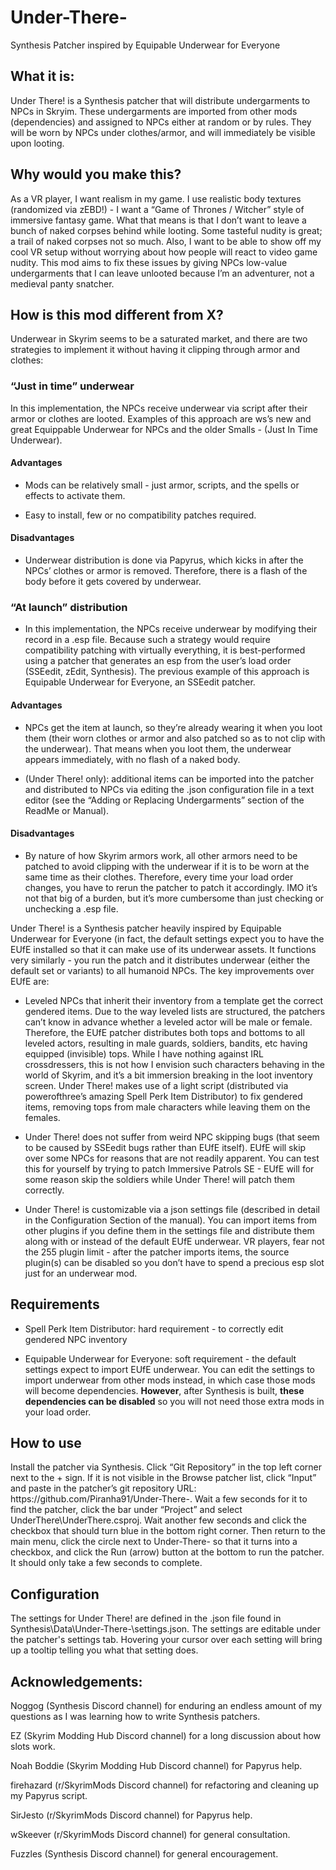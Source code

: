 # Under-There-
Synthesis Patcher inspired by Equipable Underwear for Everyone

<h2>What it is:</h2>
Under There! is a Synthesis patcher that will distribute undergarments to NPCs in Skryim. These undergarments are imported from other mods (dependencies) and assigned to NPCs either at random or by rules. They will be worn by NPCs under clothes/armor, and will immediately be visible upon looting. 

<h2>Why would you make this?</h2>
As a VR player, I want realism in my game. I use realistic body textures (randomized via zEBD!) - I want a “Game of Thrones / Witcher” style of immersive fantasy game. What that means is that I don’t want to leave a bunch of naked corpses behind while looting. Some tasteful nudity is great; a trail of naked corpses not so much. Also, I want to be able to show off my cool VR setup without worrying about how people will react to video game nudity. This mod aims to fix these issues by giving NPCs low-value undergarments that I can leave unlooted because I’m an adventurer, not a medieval panty snatcher. 

<h2>How is this mod different from X?</h2>
Underwear in Skyrim seems to be a saturated market, and there are two strategies to implement it without having it clipping through armor and clothes:

<h3>“Just in time” underwear</h3>
In this implementation, the NPCs receive underwear via script after their armor or clothes are looted. Examples of this approach are ws’s new and great Equippable Underwear for NPCs and the older Smalls - (Just In Time Underwear). 

<h4>Advantages</h4>

- Mods can be relatively small - just armor, scripts, and the spells or effects to activate them.

- Easy to install, few or no compatibility patches required.

<h4>Disadvantages</h4>

- Underwear distribution is done via Papyrus, which kicks in after the NPCs’ clothes or armor is removed. Therefore, there is a flash of the body before it gets covered by underwear. 

<h3>“At launch” distribution</h3>

- In this implementation, the NPCs receive underwear by modifying their record in a .esp file. Because such a strategy would require compatibility patching with virtually everything, it is best-performed using a patcher that generates an esp from the user’s load order (SSEedit, zEdit, Synthesis). The previous example of this approach is Equipable Underwear for Everyone, an SSEedit patcher. 

<h4>Advantages</h4>

- NPCs get the item at launch, so they’re already wearing it when you loot them (their worn clothes or armor and also patched so as to not clip with the underwear). That means when you loot them, the underwear appears immediately, with no flash of a naked body.

- (Under There! only): additional items can be imported into the patcher and distributed to NPCs via editing the .json configuration file in a text editor (see the “Adding or Replacing Undergarments” section of the ReadMe or Manual). 

<h4>Disadvantages</h4>

- By nature of how Skyrim armors work, all other armors need to be patched to avoid clipping with the underwear if it is to be worn at the same time as their clothes. Therefore, every time your load order changes, you have to rerun the patcher to patch it accordingly. IMO it’s not that big of a burden, but it’s more cumbersome than just checking or unchecking a .esp file. 

Under There! is a Synthesis patcher heavily inspired by Equipable Underwear for Everyone (in fact, the default settings expect you to have the EUfE installed so that it can make use of its underwear assets. It functions very similarly - you run the patch and it distributes underwear (either the default set or variants) to all humanoid NPCs. The key improvements over EUfE are:

- Leveled NPCs that inherit their inventory from a template get the correct gendered items. Due to the way leveled lists are structured, the patchers can’t know in advance whether a leveled actor will be male or female. Therefore, the EUfE patcher distributes both tops and bottoms to all leveled actors, resulting in male guards, soldiers, bandits, etc having equipped (invisible) tops. While I have nothing against IRL crossdressers, this is not how I envision such characters behaving in the world of Skyrim, and it’s a bit immersion breaking in the loot inventory screen. Under There! makes use of a light script (distributed via powerofthree’s amazing Spell Perk Item Distributor) to fix gendered items, removing tops from male characters while leaving them on the females.

- Under There! does not suffer from weird NPC skipping bugs (that seem to be caused by SSEedit bugs rather than EUfE itself). EUfE will skip over some NPCs for reasons that are not readily apparent. You can test this for yourself by trying to patch Immersive Patrols SE - EUfE will for some reason skip the soldiers while Under There! will patch them correctly.

- Under There! is customizable via a json settings file (described in detail in the Configuration Section of the manual). You can import items from other plugins if you define them in the settings file and distribute them along with or instead of the default EUfE underwear. VR players, fear not the 255 plugin limit - after the patcher imports items, the source plugin(s) can be disabled so you don’t have to spend a precious esp slot just for an underwear mod.

<h2>Requirements</h2>

- Spell Perk Item Distributor: hard requirement - to correctly edit gendered NPC inventory

- Equipable Underwear for Everyone: soft requirement - the default settings expect to import EUfE underwear. You can edit the settings to import underwear from other mods instead, in which case those mods will become dependencies. **However**, after Synthesis is built, **these dependencies can be disabled** so you will not need those extra mods in your load order.

<h2>How to use</h2> 
Install the patcher via Synthesis. Click “Git Repository” in the top left corner next to the + sign. If it is not visible in the Browse patcher list, click “Input” and paste in the patcher’s git repository URL: https://github.com/Piranha91/Under-There-. Wait a few seconds for it to find the patcher, click the bar under “Project” and select UnderThere\UnderThere.csproj. Wait another few seconds and click the checkbox that should turn blue in the bottom right corner. Then return to the main menu, click the circle next to Under-There- so that it turns into a checkbox, and click the Run (arrow) button at the bottom to run the patcher. It should only take a few seconds to complete. 

<h2>Configuration</h2>
The settings for Under There! are defined in the .json file found in Synthesis\Data\Under-There-\settings.json. The settings are editable under the patcher's settings tab. Hovering your cursor over each setting will bring up a tooltip telling you what that setting does.

<h2>Acknowledgements:</h2>

Noggog (Synthesis Discord channel) for enduring an endless amount of my questions as I was learning how to write Synthesis patchers.

EZ (Skyrim Modding Hub Discord channel) for a long discussion about how slots work.

Noah Boddie (Skyrim Modding Hub Discord channel) for Papyrus help.

firehazard (r/SkyrimMods Discord channel) for refactoring and cleaning up my Papyrus script.

SirJesto (r/SkyrimMods Discord channel) for Papyrus help.

wSkeever (r/SkyrimMods Discord channel) for general consultation.

Fuzzles (Synthesis Discord channel) for general encouragement.
